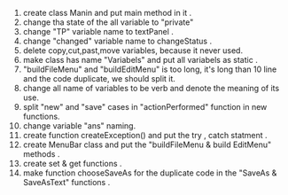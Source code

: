 1. create class Manin and put main method in it .
2. change tha state of the all variable to "private"
3. change "TP" variable name to textPanel .
4. change "changed" variable name to changeStatus .
5. delete copy,cut,past,move variables, because it never used.
6. make class has name "Variabels" and put all variabels as static .
7. "buildFileMenu" and "buildEditMenu" is too long, it's long than 10 line and the code duplicate, we should split it.
8. change all name of variables to be verb and denote the meaning of its use.
9. split "new" and "save" cases in "actionPerformed" function in new functions.
10. change variable "ans" naming.
11. create function createException() and put the try , catch statment .
12. create MenuBar class and put the "buildFileMenu & build EditMenu" methods .
13. create set & get functions .
14. make function chooseSaveAs for the duplicate code in the "SaveAs & SaveAsText" functions .

